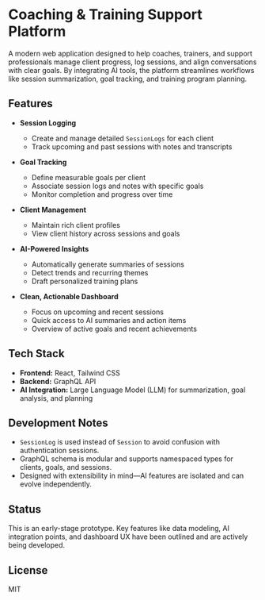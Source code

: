 # Coaching & Training Support Platform

A modern web application designed to help coaches, trainers, and support professionals manage client progress, log sessions, and align conversations with clear goals. By integrating AI tools, the platform streamlines workflows like session summarization, goal tracking, and training program planning.

## Features

- **Session Logging**
  - Create and manage detailed `SessionLogs` for each client
  - Track upcoming and past sessions with notes and transcripts

- **Goal Tracking**
  - Define measurable goals per client
  - Associate session logs and notes with specific goals
  - Monitor completion and progress over time

- **Client Management**
  - Maintain rich client profiles
  - View client history across sessions and goals

- **AI-Powered Insights**
  - Automatically generate summaries of sessions
  - Detect trends and recurring themes
  - Draft personalized training plans

- **Clean, Actionable Dashboard**
  - Focus on upcoming and recent sessions
  - Quick access to AI summaries and action items
  - Overview of active goals and recent achievements

## Tech Stack

- **Frontend:** React, Tailwind CSS
- **Backend:** GraphQL API
- **AI Integration:** Large Language Model (LLM) for summarization, goal analysis, and planning

## Development Notes

- `SessionLog` is used instead of `Session` to avoid confusion with authentication sessions.
- GraphQL schema is modular and supports namespaced types for clients, goals, and sessions.
- Designed with extensibility in mind—AI features are isolated and can evolve independently.

## Status

This is an early-stage prototype. Key features like data modeling, AI integration points, and dashboard UX have been outlined and are actively being developed.

## License

MIT
